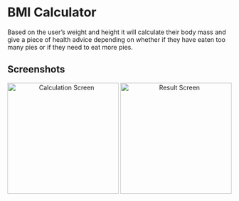 # BMI Calculator
Based on the user’s weight and height it will calculate their body mass and give a piece of health advice depending on whether if they have eaten too many pies or if they need to eat more pies. 

## Screenshots

<p align="center">
  <img width="250" src="https://user-images.githubusercontent.com/69748709/169399409-8ac197ca-ffb3-48d2-9076-608903f28c09.png" alt="Calculation Screen"/>
  <img width="250" src="https://user-images.githubusercontent.com/69748709/169399266-77734128-5348-454a-be45-f97b02fe3f64.png" alt="Result Screen"/>
</p>
